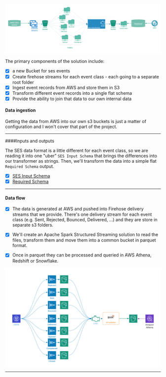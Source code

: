 

![](../../.gitbook/assets/pyspark/architecture.png)

The primary components of the solution include:
* [x] a new Bucket for ses events
* [x] Create firehose streams for each event class - each going to a separate root folder
* [x] Ingest event records from AWS and store them in S3
* [x] Transform different event records into a single flat schema
* [x] Provide the ability to join that data to our own internal data

#### Data ingestion
Getting the data from AWS into our own s3 buckets is just a matter of configuration and I won't cover that part of the project.

---

####Inputs and outputs

The SES data format is a little different for each event class, so we are reading it into one "uber" `SES Input Schema` that brings the differences into our transformer as strings.  Then, we'll transform the data into a simple flat `Required Schema` output.

* [x] [SES Input Schema](schema_input.md)
* [x] [Required Schema](schema_output.md)

---

#### Data flow

* [x] The data is generated at AWS and pushed into Firehose delivery streams that we provide.  There's one delivery stream for each event class (e.g. Sent, Rejected, Bounced, Delivered, ...) and they are store in separate s3 folders.
* [x] We'll create an Apache Spark Structured Streaming solution to read the files, transform them and move them into a common bucket in parquet format.  
* [x] Once in parquet they can be processed and queried in AWS Athena, Redshift or Snowflake.


![](../../.gitbook/assets/pyspark/ses-flow.png)

---
